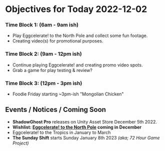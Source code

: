 # Objectives for Today 2022-12-02

### Time Block 1: (6am - 9am ish)
- Play Eggcelerate! to the North Pole and collect some fun footage.
- Creating video(s) for promotional purposes.

### Time Block 2: (9am - 12pm ish)
- Continue playing Eggcelerate! and creating promo video spots.
- Grab a game for play testing & review?

### Time Block 3: (12pm - 3pm ish)
- Foodie Friday starting ~3pm-ish "Mongolian Chicken"

## Events / Notices / Coming Soon

- **ShadowGhost Pro** releases on Unity Asset Store December 5th 2022.
- **Wishlist: [Eggcelerate! to the North Pole](https://store.steampowered.com/app/2216320/Eggcelerate_to_the_North_Pole/) coming in December**
- Eggcelerate! to the Tropics in January to March
- **The Sunday Shift** starts Sunday January 8th 2023 _(aka; 72 Hour Game Project)_
